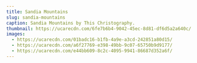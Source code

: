 ```yaml
---
title: Sandia Mountains
slug: sandia-mountains
caption: Sandia Mountains by This Christography.
thumbnail: https://ucarecdn.com/6fe7b6b4-9042-45ec-8d81-df6d5a2a640c/
images:
  - https://ucarecdn.com/01badc16-b1fb-4a9e-a3cd-242851a80d15/
  - https://ucarecdn.com/a6f27769-e398-49bb-9c07-65750b9d9177/
  - https://ucarecdn.com/e44bb609-8c2c-4095-9941-86687d352a6f/
---
```

